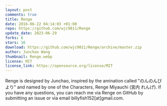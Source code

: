 ```yaml
---
layout: post
comments: true
title: Renge
date: 2016-06-22 04:14:03 +01:00
repo: https://github.com/wjc9011/Renge
update_date: 2023-06-29
forks: 6
stars: 16
download: https://github.com/wjc9011/Renge/archive/master.zip
author: Junchao Wang
thumbnail: Renge.webp
license: MIT
license_link: https://opensource.org/license/MIT
---
```


Renge is designed by Junchao, inspired by the amination called "のんのんびより" and named by one of the Characters, Renge Miyauchi (宮内 れんげ).
If you have any questions, you can reach me via Renge on GitHub by submitting an issue or via email billyfish152[at]gmail.com.
